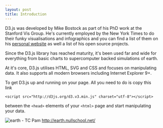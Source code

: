 ```yaml
---
layout: post
title: Introduction
---
```


D3.js was developed by Mike Bostock as part of his PhD work at the Stanford Vis Group. He's currently employed by the New York Times to do their funky visualisations and infographics and you can find a list of them on his [personal website](http://bost.ocks.org/mike/) as well a list of his open source projects.

Since the D3.js library has reached maturity, it's been used far and wide for everything from basic charts to supercomputer backed simulations of earth. 

At it's core, D3.js utilises HTML, SVG and CSS and focuses on manipulating data. It also supports all modern browsers including Internet Explorer 9+.   

To get D3.js up and running on your page. All you need to do is copy this link 

`<script src="http://d3js.org/d3.v3.min.js" charset="utf-8"></script>` 

between the `<head>` elements of your `<html>` page and start manipulating your data.

![earth - TC Pam](http://www.research.swinburne.edu.au/sra_images/TCPam.png "earth - TC Pam") http://earth.nullschool.net/
